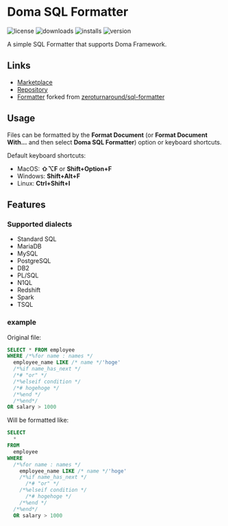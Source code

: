 # Doma SQL Formatter 
![license](https://img.shields.io/github/license/nagaokayuji/doma-sql-formatter-vscode) ![downloads](https://img.shields.io/visual-studio-marketplace/d/nagaokayuji.doma-sql-formatter) ![installs](https://img.shields.io/visual-studio-marketplace/i/nagaokayuji.doma-sql-formatter) ![version](https://img.shields.io/visual-studio-marketplace/v/nagaokayuji.doma-sql-formatter)

A simple SQL Formatter that supports Doma Framework.

## Links
- [Marketplace](https://marketplace.visualstudio.com/items?itemName=nagaokayuji.doma-sql-formatter)
- [Repository](https://github.com/nagaokayuji/doma-sql-formatter-vscode)
- [Formatter](https://github.com/nagaokayuji/sql-formatter-doma) forked from [zeroturnaround/sql-formatter](https://github.com/zeroturnaround/sql-formatter)

## Usage

Files can be formatted by the **Format Document** (or **Format Document With...** and then select **Doma SQL Formatter**) option or keyboard shortcuts.

Default keyboard shortcuts:

- MacOS: **⇧⌥F** or **Shift+Option+F**
- Windows: **Shift+Alt+F**
- Linux: **Ctrl+Shift+I**

## Features
### Supported dialects

- Standard SQL
- MariaDB
- MySQL
- PostgreSQL
- DB2
- PL/SQL
- N1QL
- Redshift
- Spark
- TSQL

### example
Original file:

```sql
SELECT * FROM employee
WHERE /*%for name : names */
  employee_name LIKE /* name */'hoge'
  /*%if name_has_next */
  /*# "or" */
  /*%elseif condition */
  /*# hogehoge */
  /*%end */
  /*%end*/
OR salary > 1000
```


Will be formatted like:

```sql
SELECT
  *
FROM
  employee
WHERE
  /*%for name : names */
    employee_name LIKE /* name */'hoge'
    /*%if name_has_next */
      /*# "or" */
    /*%elseif condition */
      /*# hogehoge */
    /*%end */
  /*%end*/
  OR salary > 1000
```
